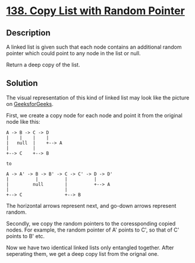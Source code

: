 # [138. Copy List with Random Pointer](https://leetcode.com/problems/copy-list-with-random-pointer)

## Description

A linked list is given such that each node contains an additional random pointer which could point to any node in the list or null.

Return a deep copy of the list.

## Solution

The visual representation of this kind of linked list may look like the picture on [GeeksforGeeks](https://www.geeksforgeeks.org/a-linked-list-with-next-and-arbit-pointer/).

First, we create a copy node for each node and point it from the original node like this:

```
A -> B -> C -> D
|    |    |    |
|	null  |    +--> A 
|		  |
+--> C    +--> B

to

A -> A' -> B -> B' -> C -> C' -> D -> D'
|          |          |          |
|         null        |          +--> A
|		              |
+--> C                +--> B
```
The horizontal arrows represent next, and go-down arrows represent random.  

Secondly, we copy the random pointers to the coressponding copied nodes. For example, the random pointer of A' points to C', so that of C' points to B' etc.

Now we have two identical linked lists only entangled together. After seperating them, we get a deep copy list from the orignal one.